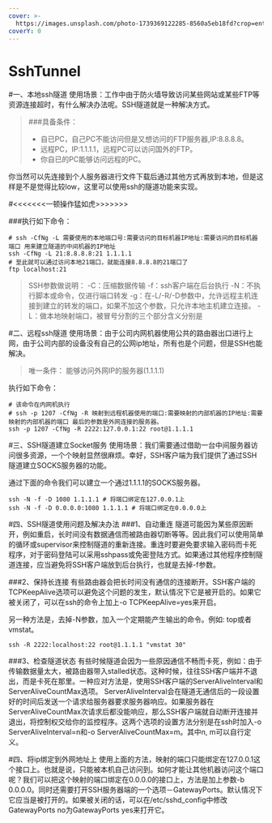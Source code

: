 ```yaml
---
cover: >-
  https://images.unsplash.com/photo-1739369122285-8560a5eb18fd?crop=entropy&cs=srgb&fm=jpg&ixid=M3wxOTcwMjR8MHwxfHJhbmRvbXx8fHx8fHx8fDE3NDE5NzA3OTl8&ixlib=rb-4.0.3&q=85
coverY: 0
---
```


# SshTunnel

\#一、本地ssh隧道 使用场景：工作中由于防火墙导致访问某些网站或某些FTP等资源连接超时，有什么解决办法呢。SSH隧道就是一种解决方式。

> \###具备条件：
>
> * 自已PC，自己PC不能访问但是又想访问的FTP服务器,IP:8.8.8.8。
> * 远程PC，IP:1.1.1.1，远程PC可以访问国外的FTP。
> * 你自已的PC能够访问远程的PC。

你当然可以先连接到个人服务器进行文件下载后通过其他方式再放到本地，但是这样是不是觉得比较low，这里可以使用ssh的隧道功能来实现。

\#<<<<<<<一顿操作猛如虎>>>>>>>

\###执行如下命令：

```
# ssh -CfNg -L 需要使用的本地端口号:需要访问的目标机器IP地址:需要访问的目标机器端口 用来建立隧道的中间机器的IP地址
ssh -CfNg -L 21:8.8.8.8:21 1.1.1.1
# 至此就可以通过访问本地21端口，就能连接8.8.8.8的21端口了
ftp localhost:21
```

> SSH参数做说明： -C：压缩数据传输 -f：ssh客户端在后台执行 -N：不执行脚本或命令，仅进行端口转发 -g：在-L/-R/-D参数中，允许远程主机连接到建立的转发的端口，如果不加这个参数，只允许本地主机建立连接。 -L：做本地映射端口，被冒号分割的三个部分含义分别是

\#二、远程ssh隧道 使用场景：由于公司内网机器使用公共的路由器出口进行上网，由于公司内部的设备没有自己的公网ip地址，所有也是个问题，但是SSH也能解决。

> 唯一条件： 能够访问外网IP的服务器(1.1.1.1)

执行如下命令：

```
# 该命令在内网机执行
# ssh -p 1207 -CfNg -R 映射到远程机器使用的端口:需要映射的内部机器的IP地址:需要映射的内部机器的端口 最后的参数是外网连接的服务器。
ssh -p 1207 -CfNg -R 2222:127.0.0.1:22 root@1.1.1.1
```

\#三、SSH隧道建立Socket服务 使用场景：我们需要通过借助一台中间服务器访问很多资源，一个个映射显然很麻烦。幸好，SSH客户端为我们提供了通过SSH隧道建立SOCKS服务器的功能。

通过下面的命令我们可以建立一个通过1.1.1.1的SOCKS服务器。

```
ssh -N -f -D 1080 1.1.1.1 # 将端口绑定在127.0.0.1上
ssh -N -f -D 0.0.0.0:1080 1.1.1.1 # 将端口绑定在0.0.0.0上
```

\#四、SSH隧道使用问题及解决办法 ###1、自动重连 隧道可能因为某些原因断开，例如重启，长时间没有数据通信而被路由器切断等等。因此我们可以使用简单的循环或supervisor来控制隧道的重新连接。重连时要避免要求输入密码而卡死程序，对于密码登陆可以采用sshpass或免密登陆方式。如果通过其他程序控制隧道连接，应当避免将SSH客户端放到后台执行，也就是去掉-f参数。

\###2、保持长连接 有些路由器会把长时间没有通信的连接断开。SSH客户端的TCPKeepAlive选项可以避免这个问题的发生，默认情况下它是被开启的。如果它被关闭了，可以在ssh的命令上加上-o TCPKeepAlive=yes来开启。

另一种方法是，去掉-N参数，加入一个定期能产生输出的命令。例如: top或者vmstat。

```
ssh -R 2222:localhost:22 root@1.1.1.1 "vmstat 30"
```

\###3、检查隧道状态 有些时候隧道会因为一些原因通信不畅而卡死，例如：由于传输数据量太大，被路由器带入stalled状态。这种时候，往往SSH客户端并不退出，而是卡死在那里。一种应对方法是，使用SSH客户端的ServerAliveInterval和ServerAliveCountMax选项。 ServerAliveInterval会在隧道无通信后的一段设置好的时间后发送一个请求给服务器要求服务器响应。如果服务器在 ServerAliveCountMax次请求后都没能响应，那么SSH客户端就自动断开连接并退出，将控制权交给你的监控程序。这两个选项的设置方法分别是在ssh时加入-o ServerAliveInterval=n和-o ServerAliveCountMax=m。其中n, m可以自行定义。

\#四、将ip绑定到外网地址上 使用上面的方法，映射的端口只能绑定在127.0.0.1这个接口上。也就是说，只能被本机自己访问到。如何才能让其他机器访问这个端口呢？我们可以把这个映射的端口绑定在0.0.0.0的接口上，方法是加上参数-b 0.0.0.0。同时还需要打开SSH服务器端的一个选项－GatewayPorts。默认情况下它应当是被打开的。如果被关闭的话，可以在/etc/sshd\_config中修改GatewayPorts no为GatewayPorts yes来打开它。
